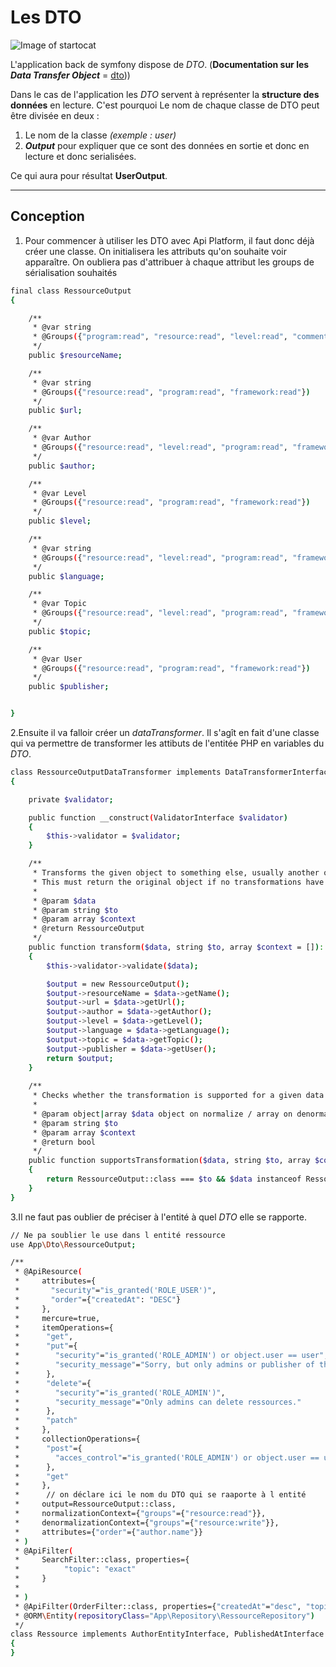 # Les DTO
![Image of startocat](https://images-na.ssl-images-amazon.com/images/I/41tMI1Rv75L._AC_.jpg)

L'application back de symfony dispose de _DTO_. (**Documentation sur les *Data Transfer Object*** = [dto](https://fr.wikipedia.org/wiki/Objet_de_transfert_de_donn%C3%A9es)))

Dans le cas de l'application les _DTO_ servent à représenter la **structure des données** en lecture. C'est pourquoi Le nom de chaque classe de DTO peut être divisée en deux :
1. Le nom de la classe _(exemple : user)_
2. **_Output_** pour expliquer que ce sont des données en sortie et donc en lecture et donc serialisées.

Ce qui aura pour résultat **UserOutput**.

***

## Conception
1. Pour commencer à utiliser les DTO avec Api Platform, il faut donc déjà créer une classe. On initialisera les attributs qu'on souhaite voir apparaître.
On oubliera pas d'attribuer à chaque attribut les groups de sérialisation souhaités

```sh
final class RessourceOutput
{

    /**
     * @var string
     * @Groups({"program:read", "resource:read", "level:read", "comment:read", "framework:read"})
     */
    public $resourceName;

    /**
     * @var string
     * @Groups({"resource:read", "program:read", "framework:read"})
     */
    public $url;

    /**
     * @var Author
     * @Groups({"resource:read", "level:read", "program:read", "framework:read"})
     */
    public $author;

    /**
     * @var Level
     * @Groups({"resource:read", "program:read", "framework:read"})
     */
    public $level;

    /**
     * @var string
     * @Groups({"resource:read", "level:read", "program:read", "framework:read"})
     */
    public $language;

    /**
     * @var Topic
     * @Groups({"resource:read", "level:read", "program:read", "framework:read"})
     */
    public $topic;

    /**
     * @var User
     * @Groups({"resource:read", "program:read", "framework:read"})
     */
    public $publisher;


}

```
2.Ensuite il va falloir créer un *dataTransformer*. Il s'agît en fait d'une classe qui va permettre de transformer les attibuts de l'entitée PHP en variables du *DTO*. 
```sh
class RessourceOutputDataTransformer implements DataTransformerInterface
{

    private $validator;

    public function __construct(ValidatorInterface $validator)
    {
        $this->validator = $validator;
    }

    /**
     * Transforms the given object to something else, usually another object.
     * This must return the original object if no transformations have been done.
     *
     * @param $data
     * @param string $to
     * @param array $context
     * @return RessourceOutput
     */
    public function transform($data, string $to, array $context = []): RessourceOutput
    {
        $this->validator->validate($data);

        $output = new RessourceOutput();
        $output->resourceName = $data->getName();
        $output->url = $data->getUrl();
        $output->author = $data->getAuthor();
        $output->level = $data->getLevel();
        $output->language = $data->getLanguage();
        $output->topic = $data->getTopic();
        $output->publisher = $data->getUser();
        return $output;
    }
    
    /**
     * Checks whether the transformation is supported for a given data and context.
     *
     * @param object|array $data object on normalize / array on denormalize
     * @param string $to
     * @param array $context
     * @return bool
     */
    public function supportsTransformation($data, string $to, array $context = []): bool
    {
        return RessourceOutput::class === $to && $data instanceof Ressource;
    }
}

````

3.Il ne faut pas oublier de préciser à l'entité à quel *DTO* elle se rapporte.
```sh
// Ne pa soublier le use dans l entité ressource
use App\Dto\RessourceOutput;
```
```sh
/**
 * @ApiResource(
 *     attributes={
 *       "security"="is_granted('ROLE_USER')",
 *       "order"={"createdAt": "DESC"}
 *     },
 *     mercure=true,
 *     itemOperations={
 *      "get",
 *      "put"={
 *        "security"="is_granted('ROLE_ADMIN') or object.user == user",
 *        "security_message"="Sorry, but only admins or publisher of the ressources can modify them."
 *      },
 *      "delete"={
 *        "security"="is_granted('ROLE_ADMIN')",
 *        "security_message"="Only admins can delete ressources."
 *      },
 *      "patch"
 *     },
 *     collectionOperations={
 *      "post"={
 *        "acces_control"="is_granted('ROLE_ADMIN') or object.user == user"
 *      },
 *      "get"
 *     },
 *      // on déclare ici le nom du DTO qui se raaporte à l entité
 *     output=RessourceOutput::class,
 *     normalizationContext={"groups"={"resource:read"}},
 *     denormalizationContext={"groups"={"resource:write"}},
 *     attributes={"order"={"author.name"}}
 * )
 * @ApiFilter(
 *     SearchFilter::class, properties={
 *          "topic": "exact"
 *     }
 *     
 * )
 * @ApiFilter(OrderFilter::class, properties={"createdAt"="desc", "topic"="exact"})
 * @ORM\Entity(repositoryClass="App\Repository\RessourceRepository")
 */
class Ressource implements AuthorEntityInterface, PublishedAtInterface
{
}
```



